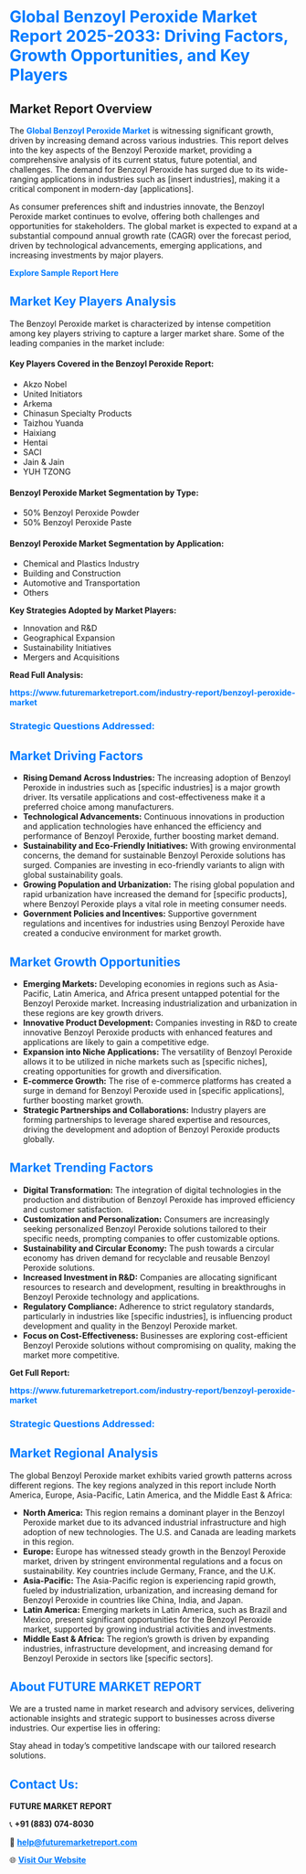 <h1 style="color: #007BFF;">Global Benzoyl Peroxide Market Report 2025-2033: Driving Factors, Growth Opportunities, and Key Players</h1>

<section id="overview">
<h2>Market Report Overview</h2>
<p>The <a href="https://www.futuremarketreport.com/industry-report/benzoyl-peroxide-market" style="color: #007BFF; text-decoration: none;"><strong>Global Benzoyl Peroxide Market</strong></a> is witnessing significant growth, driven by increasing demand across various industries. This report delves into the key aspects of the Benzoyl Peroxide market, providing a comprehensive analysis of its current status, future potential, and challenges. The demand for Benzoyl Peroxide has surged due to its wide-ranging applications in industries such as [insert industries], making it a critical component in modern-day [applications].</p>
<p>As consumer preferences shift and industries innovate, the Benzoyl Peroxide market continues to evolve, offering both challenges and opportunities for stakeholders. The global market is expected to expand at a substantial compound annual growth rate (CAGR) over the forecast period, driven by technological advancements, emerging applications, and increasing investments by major players.</p>
</section>

<section id="overview">
<p><a href="https://www.futuremarketreport.com/request-sample/reportId=91356" style="color: #007BFF; text-decoration: none;"><strong>Explore Sample Report Here</strong></a></p>
</section>

<section id="key-players">
<h2 style="color: #007BFF;">Market Key Players Analysis</h2>
<p>The Benzoyl Peroxide market is characterized by intense competition among key players striving to capture a larger market share. Some of the leading companies in the market include:</p>
<h4>Key Players Covered in the Benzoyl Peroxide Report:</h4>
<ul><li>Akzo Nobel</li><li>United Initiators</li><li>Arkema</li><li>Chinasun Specialty Products</li><li>Taizhou Yuanda</li><li>Haixiang</li><li>Hentai</li><li>SACI</li><li>Jain &amp; Jain</li><li>YUH TZONG</li></ul>
<h4>Benzoyl Peroxide Market Segmentation by Type:</h4>
<ul><li>50% Benzoyl Peroxide Powder</li><li>50% Benzoyl Peroxide Paste</li></ul>

<h4>Benzoyl Peroxide Market Segmentation by Application:</h4>
<ul><li>Chemical and Plastics Industry</li><li>Building and Construction</li><li>Automotive and Transportation</li><li>Others</li></ul>
<p><strong>Key Strategies Adopted by Market Players:</strong></p>
<ul>
<li>Innovation and R&D</li>
<li>Geographical Expansion</li>
<li>Sustainability Initiatives</li>
<li>Mergers and Acquisitions</li>
</ul>
</section>

<section>
<p><strong>Read Full Analysis: </strong></p><a href="https://www.futuremarketreport.com/industry-report/benzoyl-peroxide-market" style="color: #007BFF; text-decoration: none;"><strong>https://www.futuremarketreport.com/industry-report/benzoyl-peroxide-market</strong></a>
<h3 style="color: #007BFF;">Strategic Questions Addressed:</h3>
</section>

<section id="driving-factors">
<h2 style="color: #007BFF;">Market Driving Factors</h2>
<ul>
<li><strong>Rising Demand Across Industries:</strong> The increasing adoption of Benzoyl Peroxide in industries such as [specific industries] is a major growth driver. Its versatile applications and cost-effectiveness make it a preferred choice among manufacturers.</li>
<li><strong>Technological Advancements:</strong> Continuous innovations in production and application technologies have enhanced the efficiency and performance of Benzoyl Peroxide, further boosting market demand.</li>
<li><strong>Sustainability and Eco-Friendly Initiatives:</strong> With growing environmental concerns, the demand for sustainable Benzoyl Peroxide solutions has surged. Companies are investing in eco-friendly variants to align with global sustainability goals.</li>
<li><strong>Growing Population and Urbanization:</strong> The rising global population and rapid urbanization have increased the demand for [specific products], where Benzoyl Peroxide plays a vital role in meeting consumer needs.</li>
<li><strong>Government Policies and Incentives:</strong> Supportive government regulations and incentives for industries using Benzoyl Peroxide have created a conducive environment for market growth.</li>
</ul>
</section>

<section id="growth-opportunities">
<h2 style="color: #007BFF;">Market Growth Opportunities</h2>
<ul>
<li><strong>Emerging Markets:</strong> Developing economies in regions such as Asia-Pacific, Latin America, and Africa present untapped potential for the Benzoyl Peroxide market. Increasing industrialization and urbanization in these regions are key growth drivers.</li>
<li><strong>Innovative Product Development:</strong> Companies investing in R&D to create innovative Benzoyl Peroxide products with enhanced features and applications are likely to gain a competitive edge.</li>
<li><strong>Expansion into Niche Applications:</strong> The versatility of Benzoyl Peroxide allows it to be utilized in niche markets such as [specific niches], creating opportunities for growth and diversification.</li>
<li><strong>E-commerce Growth:</strong> The rise of e-commerce platforms has created a surge in demand for Benzoyl Peroxide used in [specific applications], further boosting market growth.</li>
<li><strong>Strategic Partnerships and Collaborations:</strong> Industry players are forming partnerships to leverage shared expertise and resources, driving the development and adoption of Benzoyl Peroxide products globally.</li>
</ul>
</section>

<section id="trending-factors">
<h2 style="color: #007BFF;">Market Trending Factors</h2>
<ul>
<li><strong>Digital Transformation:</strong> The integration of digital technologies in the production and distribution of Benzoyl Peroxide has improved efficiency and customer satisfaction.</li>
<li><strong>Customization and Personalization:</strong> Consumers are increasingly seeking personalized Benzoyl Peroxide solutions tailored to their specific needs, prompting companies to offer customizable options.</li>
<li><strong>Sustainability and Circular Economy:</strong> The push towards a circular economy has driven demand for recyclable and reusable Benzoyl Peroxide solutions.</li>
<li><strong>Increased Investment in R&D:</strong> Companies are allocating significant resources to research and development, resulting in breakthroughs in Benzoyl Peroxide technology and applications.</li>
<li><strong>Regulatory Compliance:</strong> Adherence to strict regulatory standards, particularly in industries like [specific industries], is influencing product development and quality in the Benzoyl Peroxide market.</li>
<li><strong>Focus on Cost-Effectiveness:</strong> Businesses are exploring cost-efficient Benzoyl Peroxide solutions without compromising on quality, making the market more competitive.</li>
</ul>
</section>

<section>
<p><strong>Get Full Report: </strong></p><a href="https://www.futuremarketreport.com/industry-report/benzoyl-peroxide-market" style="color: #007BFF; text-decoration: none;"><strong>https://www.futuremarketreport.com/industry-report/benzoyl-peroxide-market</strong></a>
<h3 style="color: #007BFF;">Strategic Questions Addressed:</h3>
</section>


<section id="regional-analysis">
<h2 style="color: #007BFF;">Market Regional Analysis</h2>
<p>The global Benzoyl Peroxide market exhibits varied growth patterns across different regions. The key regions analyzed in this report include North America, Europe, Asia-Pacific, Latin America, and the Middle East & Africa:</p>
<ul>
<li><strong>North America:</strong> This region remains a dominant player in the Benzoyl Peroxide market due to its advanced industrial infrastructure and high adoption of new technologies. The U.S. and Canada are leading markets in this region.</li>
<li><strong>Europe:</strong> Europe has witnessed steady growth in the Benzoyl Peroxide market, driven by stringent environmental regulations and a focus on sustainability. Key countries include Germany, France, and the U.K.</li>
<li><strong>Asia-Pacific:</strong> The Asia-Pacific region is experiencing rapid growth, fueled by industrialization, urbanization, and increasing demand for Benzoyl Peroxide in countries like China, India, and Japan.</li>
<li><strong>Latin America:</strong> Emerging markets in Latin America, such as Brazil and Mexico, present significant opportunities for the Benzoyl Peroxide market, supported by growing industrial activities and investments.</li>
<li><strong>Middle East & Africa:</strong> The region’s growth is driven by expanding industries, infrastructure development, and increasing demand for Benzoyl Peroxide in sectors like [specific sectors].</li>
</ul>
</section>

<footer>
<h2 style="color: #007BFF;">About FUTURE MARKET REPORT</h2>
<p>We are a trusted name in market research and advisory services, delivering actionable insights and strategic support to businesses across diverse industries. Our expertise lies in offering:</p>

<p>Stay ahead in today’s competitive landscape with our tailored research solutions.</p>

<h2 style="color: #007BFF;">Contact Us:</h2>
<p><strong>FUTURE MARKET REPORT</strong></p>
<p>📞 <strong>+91 (883) 074-8030</strong></p>
<p>📧 <strong><a href="mailto:help@futuremarketreport.com" style="color: #007BFF;">help@futuremarketreport.com</a></strong></p>
<p>🌐 <strong><a href="https://www.futuremarketreport.com/" style="color: #007BFF;">Visit Our Website</a></strong></p>
</footer>